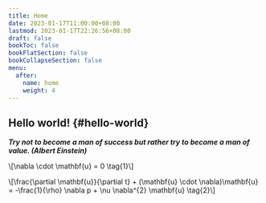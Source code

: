 ```yaml
---
title: Home
date: 2023-01-17T11:00:00+08:00
lastmod: 2023-01-17T22:26:56+08:00
draft: false
bookToc: false
bookFlatSection: false
bookCollapseSection: false
menu:
  after:
    name: home
    weight: 4
---
```


## Hello world! {#hello-world}

**_Try not to become a man of success but rather try to become a man of value. (Albert Einstein)_**

\\[\nabla \cdot \mathbf{u} = 0 \tag{1}\\]

\\[\frac{\partial \mathbf{u}}{\partial t} + (\mathbf{u} \cdot \nabla)\mathbf{u} =
-\frac{1}{\rho} \nabla p + \nu \nabla^{2} \mathbf{u} \tag{2}\\]
